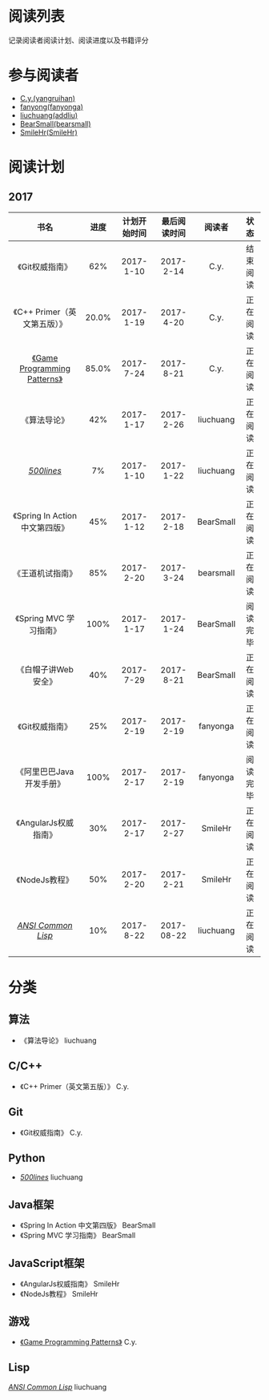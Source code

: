 # 阅读列表
记录阅读者阅读计划、阅读进度以及书籍评分

# 参与阅读者
- [C.y.(yangruihan)](https://github.com/yangruihan)
- [fanyong(fanyonga)](https://github.com/fanyonga)
- [liuchuang(addliu)](https://github.com/addliu)
- [BearSmall(bearsmall)](https://github.com/bearsmall)
- [SmileHr(SmileHr)](https://github.com/SmileHr)

# 阅读计划
## 2017
|                    书名                    |  进度   |  计划开始时间   |   最后阅读时间   |    阅读者    |  状态  |
| :--------------------------------------: | :---: | :-------: | :--------: | :-------: | :--: |
|                《Git权威指南》                 |  62%  | 2017-1-10 | 2017-2-14  |   C.y.    | 结束阅读 |
|           《C++ Primer（英文第五版）》            | 20.0% | 2017-1-19 | 2017-4-20  |   C.y.    | 正在阅读 |
| [《Game Programming Patterns》](http://gpp.tkchu.me/) | 85.0% | 2017-7-24 | 2017-8-21  |   C.y.    | 正在阅读 |
|                  《算法导论》                  |  42%  | 2017-1-17 | 2017-2-26  | liuchuang | 正在阅读 |
|          [_500lines_][500lines]          |  7%   | 2017-1-10 | 2017-1-22  | liuchuang | 正在阅读 |
|         《Spring In Action 中文第四版》         |  45%  | 2017-1-12 | 2017-2-18  | BearSmall | 正在阅读 |
|                 《王道机试指南》                 |  85%  | 2017-2-20 | 2017-3-24  | bearsmall | 正在阅读 |
|            《Spring MVC 学习指南》             | 100%  | 2017-1-17 | 2017-1-24  | BearSmall | 阅读完毕 |
|               《白帽子讲Web安全》                |  40%  | 2017-7-29 | 2017-8-21  | BearSmall | 正在阅读 |
|                《Git权威指南》                 |  25%  | 2017-2-19 | 2017-2-19  | fanyonga  | 正在阅读 |
|              《阿里巴巴Java开发手册》              | 100%  | 2017-2-17 | 2017-2-19  | fanyonga  | 阅读完毕 |
|             《AngularJs权威指南》              |  30%  | 2017-2-17 | 2017-2-27  |  SmileHr  | 正在阅读 |
|                《NodeJs教程》                |  50%  | 2017-2-20 | 2017-2-21  |  SmileHr  | 正在阅读 |
|     [_ANSI Common Lisp_][CommonLisp]     |  10%  | 2017-8-22 | 2017-08-22 | liuchuang | 正在阅读 |

# 分类
## 算法
- 《算法导论》 liuchuang

## C/C++
- 《C++ Primer（英文第五版）》 C.y.

## Git
- 《Git权威指南》 C.y.

## Python
- [_500lines_][500lines] liuchuang

[500lines]:https://github.com/aosabook/500lines

## Java框架
- 《Spring In Action 中文第四版》 BearSmall
- 《Spring MVC 学习指南》 BearSmall

## JavaScript框架
- 《AngularJs权威指南》 SmileHr
- 《NodeJs教程》 SmileHr

## 游戏
- [《Game Programming Patterns》](http://gpp.tkchu.me/) C.y.

## Lisp
[_ANSI Common Lisp_][CommonLisp] liuchuang

[CommonLisp]:https://acl.readthedocs.io/en/latest/zhCN
